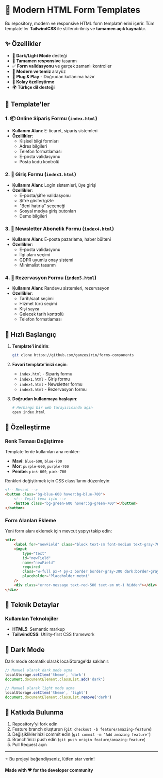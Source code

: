 # 🚀 Modern HTML Form Templates

Bu repository, modern ve responsive HTML form template'lerini içerir. Tüm template'ler **TailwindCSS** ile stillendirilmiş ve **tamamen açık kaynak**tır.

## ✨ Özellikler

- 🌙 **Dark/Light Mode** desteği
- 📱 **Tamamen responsive** tasarım
- ✅ **Form validasyonu** ve gerçek zamanlı kontroller
- 🎨 **Modern ve temiz** arayüz
- 🚀 **Plug & Play** - Doğrudan kullanıma hazır
- 🔧 **Kolay özelleştirme**
- 🌍 **Türkçe dil desteği**

## 📁 Template'ler

### 1. 📦 Online Sipariş Formu (`index.html`)

- **Kullanım Alanı**: E-ticaret, sipariş sistemleri
- **Özellikler**:
  - Kişisel bilgi formları
  - Adres bilgileri
  - Telefon formatlaması
  - E-posta validasyonu
  - Posta kodu kontrolü

### 2. 🔐 Giriş Formu (`index1.html`)

- **Kullanım Alanı**: Login sistemleri, üye girişi
- **Özellikler**:
  - E-posta/şifre validasyonu
  - Şifre göster/gizle
  - "Beni hatırla" seçeneği
  - Sosyal medya giriş butonları
  - Demo bilgileri

### 3. 📧 Newsletter Abonelik Formu (`index4.html`)

- **Kullanım Alanı**: E-posta pazarlama, haber bülteni
- **Özellikler**:
  - E-posta validasyonu
  - İlgi alanı seçimi
  - GDPR uyumlu onay sistemi
  - Minimalist tasarım

### 4. 📅 Rezervasyon Formu (`index5.html`)

- **Kullanım Alanı**: Randevu sistemleri, rezervasyon
- **Özellikler**:
  - Tarih/saat seçimi
  - Hizmet türü seçimi
  - Kişi sayısı
  - Gelecek tarih kontrolü
  - Telefon formatlaması

## 🚀 Hızlı Başlangıç

1. **Template'i indirin**:

   ```bash
   git clone https://github.com/gamzesirin/forms-components
   ```

2. **Favori template'inizi seçin**:

   - `index.html` - Sipariş formu
   - `index1.html` - Giriş formu
   - `index4.html` - Newsletter formu
   - `index5.html` - Rezervasyon formu

3. **Doğrudan kullanmaya başlayın**:
   ```bash
   # Herhangi bir web tarayıcısında açın
   open index.html
   ```

## 🎨 Özelleştirme

### Renk Teması Değiştirme

Template'lerde kullanılan ana renkler:

- **Mavi**: `blue-600`, `blue-700`
- **Mor**: `purple-600`, `purple-700`
- **Pembe**: `pink-600`, `pink-700`

Renkleri değiştirmek için CSS class'larını düzenleyin:

```html
<!-- Mevcut -->
<button class="bg-blue-600 hover:bg-blue-700">
	<!-- Yeşil tema için -->
	<button class="bg-green-600 hover:bg-green-700"></button>
</button>
```

### Form Alanları Ekleme

Yeni form alanı eklemek için mevcut yapıyı takip edin:

```html
<div>
	<label for="newField" class="block text-sm font-medium text-gray-700 dark:text-gray-300 mb-2"> Yeni Alan * </label>
	<input
		type="text"
		id="newField"
		name="newField"
		required
		class="w-full px-4 py-3 border border-gray-300 dark:border-gray-600 rounded-lg focus:ring-2 focus:ring-blue-500 focus:border-transparent bg-white dark:bg-gray-700 text-gray-900 dark:text-white placeholder-gray-500 dark:placeholder-gray-400 transition-all duration-200"
		placeholder="Placeholder metni"
	/>
	<div class="error-message text-red-500 text-sm mt-1 hidden"></div>
</div>
```

## 🔧 Teknik Detaylar

### Kullanılan Teknolojiler

- **HTML5**: Semantic markup
- **TailwindCSS**: Utility-first CSS framework

## 🌙 Dark Mode

Dark mode otomatik olarak localStorage'da saklanır:

```javascript
// Manuel olarak dark mode açma
localStorage.setItem('theme', 'dark')
document.documentElement.classList.add('dark')

// Manuel olarak light mode açma
localStorage.setItem('theme', 'light')
document.documentElement.classList.remove('dark')
```

## 🤝 Katkıda Bulunma

1. Repository'yi fork edin
2. Feature branch oluşturun (`git checkout -b feature/amazing-feature`)
3. Değişikliklerinizi commit edin (`git commit -m 'Add amazing feature'`)
4. Branch'inizi push edin (`git push origin feature/amazing-feature`)
5. Pull Request açın

---

⭐ Bu projeyi beğendiyseniz, lütfen star verin!

**Made with ❤️ for the developer community**
